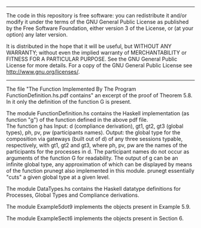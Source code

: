 ----------------------------------------
The code in this repository is free software: you can redistribute it and/or modify
it under the terms of the GNU General Public License as published
by the Free Software Foundation, either version 3 of the License,
or (at your option) any later version.

It is distributed in the hope that it will be useful, but
WITHOUT ANY WARRANTY; without even the implied warranty of
MERCHANTABILITY or FITNESS FOR A PARTICULAR PURPOSE.  See the GNU
General Public License for more details.
For a copy of the GNU General Public License see <http://www.gnu.org/licenses/>.

--------------------------------------------


The file "The Function Implemented By The Program FunctionDefinition.hs.pdf contains" an excerpt of the proof of Theorem 5.8. In it only the definition 
of the function G is present.

The module FunctionDefinition.hs contains the Haskell implementation (as function "g") of the function defined in the above pdf file.  
The function g has
Input: d (compliance derivation), gt1, gt2, gt3 (global types), ph, pv, pw (participants names). 
Output: the global type for the composition via gateways (built out of d) of any three sessions typable, respectively, with gt1, gt2 and gt3, where ph, pv, pw are the names of the participants for the processes in d. 
The participant names do not occur as arguments of the function G  for readability.
The output of g can be an infinite global type, any approximation of which can be displayed by means of the function prunegt also implemented in this module. prunegt essentially "cuts" a given global type at a given level. 

The module DataTypes.hs contains the Haskell datatype definitions for Processes, Global Types and Compliance derivations. 

The module Example5dot9 implements the objects present in Example 5.9.

The module ExampleSect6 implements the objects present in Section 6.

